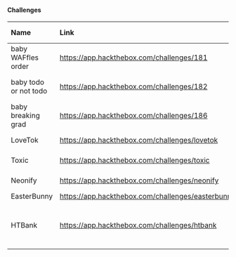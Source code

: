 #### Challenges 

| Name | Link | Code Review |
| :-- | :-- | :-- |
| baby WAFfles order | https://app.hackthebox.com/challenges/181 | #PHP #XXE |
| baby todo or not todo | https://app.hackthebox.com/challenges/182 | #FLASK #Python #API |
| baby breaking grad | https://app.hackthebox.com/challenges/186 | #Node.js |
| LoveTok | https://app.hackthebox.com/challenges/lovetok | #PHP #eval #bypass |
| Toxic | https://app.hackthebox.com/challenges/toxic | #PHP #unserialize |
| Neonify | https://app.hackthebox.com/challenges/neonify | #Ruby #SSTI |
| EasterBunny | https://app.hackthebox.com/challenges/easterbunny | #Node.js |
| HTBank | https://app.hackthebox.com/challenges/htbank | #FLASK #API #HTTP Parameter Pollution |